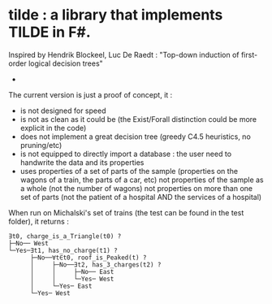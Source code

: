 # tilde : a library that implements TILDE in F#.

Inspired by Hendrik Blockeel, Luc De Raedt : "Top-down induction of first-order logical decision trees"

-

The current version is just a proof of concept, it :
- is not designed for speed
- is not as clean as it could be (the Exist/Forall distinction could be more explicit in the code)
- does not implement a great decision tree (greedy C4.5 heuristics, no pruning/etc)
- is not equipped to directly import a database : the user need to handwrite the data and its properties
- uses properties of a set of parts of the sample
  (properties on the wagons of a train, the parts of a car, etc)
  not properties of the sample as a whole 
  (not the number of wagons)
  not properties on more than one set of parts 
  (not the patient of a hospital AND the services of a hospital)


When run on Michalski's set of trains (the test can be found in the test folder), it returns :
```
∃t0, charge_is_a_Triangle(t0) ?
├─No── West
└─Yes─∃t1, has_no_charge(t1) ?
      ├─No──∀t∈t0, roof_is_Peaked(t) ?
      │     ├─No──∃t2, has_3_charges(t2) ?
      │     │     ├─No── East
      │     │     └─Yes─ West
      │     └─Yes─ East
      └─Yes─ West
```
